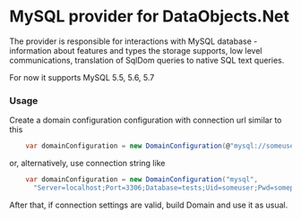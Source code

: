 # MySQL provider for DataObjects.Net

The provider is responsible for interactions with MySQL database - information about features and types the storage supports, low level communications, translation of SqlDom queries to native SQL text queries.

For now it supports MySQL 5.5, 5.6, 5.7

### Usage

Create a domain configuration configuration with connection url similar to this

```csharp
    var domainConfiguration = new DomainConfiguration(@"mysql://someuser:somepassword@localhost:3306/tests");
```

or, alternatively, use connection string like

```csharp
    var domainConfiguration = new DomainConfiguration("mysql",
	  "Server=localhost;Port=3306;Database=tests;Uid=someuser;Pwd=somepassword;");
```

After that, if connection settings are valid, build Domain and use it as usual.